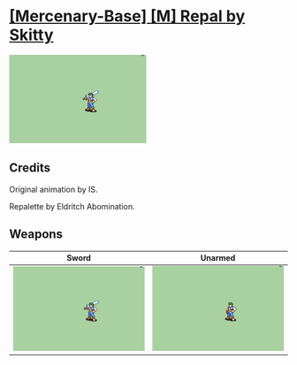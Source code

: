 # [\[Mercenary-Base\] \[M\] Repal by Skitty](./)

<img src="./1.%20Sword/Sword_000.png" alt="[Mercenary-Base] [M] Repal by Skitty standing" />

## Credits

Original animation by IS.

Repalette by Eldritch Abomination.

## Weapons


|Sword |Unarmed |
|  :---: | :---: |
| <img alt="Sword animation" src="./1.%20Sword/Sword.gif" /> | <img alt="Unarmed animation" src="./8.%20Unarmed/Unarmed.gif" /> |
